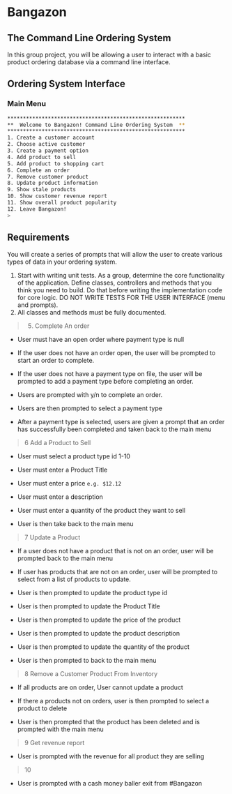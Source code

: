 
# Bangazon

## The Command Line Ordering System

In this group project, you will be allowing a user to interact with a basic product ordering database via a command line interface.

## Ordering System Interface

### Main Menu

```bash
*********************************************************
**  Welcome to Bangazon! Command Line Ordering System  **
*********************************************************
1. Create a customer account
2. Choose active customer
3. Create a payment option
4. Add product to sell
5. Add product to shopping cart
6. Complete an order
7. Remove customer product
8. Update product information
9. Show stale products
10. Show customer revenue report
11. Show overall product popularity
12. Leave Bangazon!
>
```

## Requirements

You will create a series of prompts that will allow the user to create various types of data in your ordering system.

1. Start with writing unit tests. As a group, determine the core functionality of the application. Define classes, controllers and methods that you think you need to build. Do that before writing the implementation code for core logic. DO NOT WRITE TESTS FOR THE USER INTERFACE (menu and prompts).
1. All classes and methods must be fully documented.

>5. Complete An order
* User must have an open order where payment type is null

* If the user does not have an order open, the user will be prompted to start an order to complete.

* If the user does not have a payment type on file, the user will be prompted to add a payment type before completing an order.

* Users are prompted with y/n to complete an order.

* Users are then prompted to select a payment type

* After a payment type is selected, users are given a prompt that an order has successfully been completed and taken back to the main menu

>6 Add a Product to Sell

* User must select a product type id 1-10

* User must enter a Product Title

* User must enter a price   `e.g. $12.12`

* User must enter a description

* User must enter a quantity of the product they want to sell

* User is then take back to the main menu

>7 Update a Product
* If a user does not have a product that is not on an order, user will be prompted back to the main menu

* If user has products that are not on an order, user will be prompted to select from a list of products to update.

* User is then prompted to update the product type id

* User is then prompted to update the Product Title

* User is then prompted to update the price of the product

* User is then prompted to update the product description

* User is then prompted to update the quantity of the product

* User is then prompted to back to the main menu

>8 Remove a Customer Product From Inventory

* If all products are on order, User cannot update a product

* If there a products not on orders, user is then prompted to select a product to delete

* User is then prompted that the product has been deleted and is prompted with the main menu

>9 Get revenue report

* User is prompted with the revenue for all product they are selling

>10 
* User is prompted with a cash money baller exit from #Bangazon
